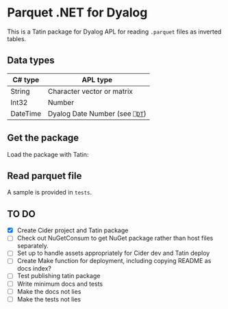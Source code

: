 # Parquet .NET for Dyalog
This is a Tatin package for Dyalog APL for reading `.parquet` files as inverted tables.

## Data types
|C# type|APL type|
|  ---  |   ---  |
|String | Character vector or matrix |
|Int32  | Number |
|DateTime | Dyalog Date Number (see [`⎕DT`](http://help.dyalog.com/latest/#Language/System%20Functions/dt.htm)) |

## Get the package
Load the package with Tatin:

## Read parquet file
A sample is provided in `tests`.

## TO DO

- [x] Create Cider project and Tatin package
- [ ] Check out NuGetConsum to get NuGet package rather than host files separately.
- [ ] Set up to handle assets appropriately for Cider dev and Tatin deploy
- [ ] Create Make function for deployment, including copying README as docs index?
- [ ] Test publishing tatin package
- [ ] Write minimum docs and tests
- [ ] Make the docs not lies
- [ ] Make the tests not lies
